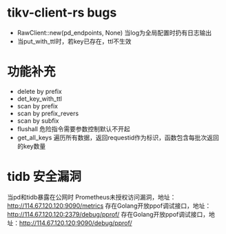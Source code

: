 # tikv-client-rs bugs

* RawClient::new(pd_endpoints, None) 当log为全局配置时扔有日志输出
* 当put_with_ttl时，若key已存在，ttl不生效
  
# 功能补充

* delete by prefix
* det_key_with_ttl
* scan by prefix
* scan by prefix_revers
* scan by subfix
* flushall 危险指令需要参数控制默认不开起
* get_all_keys 遍历所有数据，返回requestid作为标识，函数包含每批次返回的key数量

# tidb 安全漏洞

当pd和tidb暴露在公网时
Prometheus未授权访问漏洞，地址：http://114.67.120.120:9090/metrics 
存在Golang开放ppof调试接口，地址：http://114.67.120.120:2379/debug/pprof/
存在Golang开放ppof调试接口，地址：http://114.67.120.120:9090/debug/pprof/


